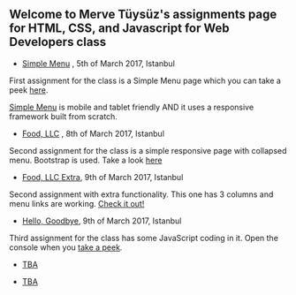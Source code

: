﻿## Welcome to Merve Tüysüz's assignments page for HTML, CSS, and Javascript for Web Developers class

- [Simple Menu](https://uckuruslukopera.github.io/fend/mod2/) , 5th of March 2017, Istanbul

First assignment for the class is a Simple Menu page which you can take a peek [here](https://uckuruslukopera.github.io/fend/mod2/).

[Simple Menu](https://uckuruslukopera.github.io/fend/mod2/) is mobile and tablet friendly AND it uses a responsive framework built from scratch. 

- [Food, LLC](https://uckuruslukopera.github.io/fend/mod3/) , 8th of March 2017, Istanbul

Second assignment for the class is a simple responsive page with collapsed menu. Bootstrap is used. Take a look [here](https://uckuruslukopera.github.io/fend/mod3/)

- [Food, LLC Extra](https://uckuruslukopera.github.io/fend/mod3_extra/), 9th of March 2017, Istanbul

Second assignment with extra functionality. This one has 3 columns and menu links are working. [Check it out!](https://uckuruslukopera.github.io/fend/mod3_extra/)

- [Hello, Goodbye](https://uckuruslukopera.github.io/fend/mod4/), 9th of March 2017, Istanbul

Third assignment for the class has some JavaScript coding in it. Open the console when you [take a peek](https://uckuruslukopera.github.io/fend/mod4/).

- [TBA](#)

- [TBA](#)





